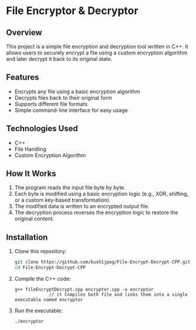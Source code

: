 # File Encryptor & Decryptor

## Overview
This project is a simple file encryption and decryption tool written in C++. It allows users to securely encrypt a file using a custom encryption algorithm and later decrypt it back to its original state.

## Features
- Encrypts any file using a basic encryption algorithm
- Decrypts files back to their original form
- Supports different file formats
- Simple command-line interface for easy usage

## Technologies Used
- C++
- File Handling
- Custom Encryption Algorithm

## How It Works
1. The program reads the input file byte by byte.
2. Each byte is modified using a basic encryption logic (e.g., XOR, shifting, or a custom key-based transformation).
3. The modified data is written to an encrypted output file.
4. The decryption process reverses the encryption logic to restore the original content.

## Installation
1. Clone this repository:
   ```sh
   git clone https://github.com/kush1jpeg/File-Encrypt-Decrypt-CPP.git
   cd File-Encrypt-Decrypt-CPP
   ```
2. Compile the C++ code:
   ```pwsh
   g++ fileEncryptDecrypt.cpp encryptor.cpp -o encryptor
                // it Compiles both file and links them into a single executable named encryptor

   ```                  
3. Run the executable:
   ```sh
   ./encryptor
   ```
